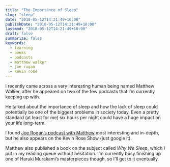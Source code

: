 ```yaml
---
title: "The Importance of Sleep"
slug: "sleep"
date: "2018-05-12T14:21:49+10:00"
publishDate: "2018-05-12T14:21:49+10:00"
lastmod: "2018-05-12T14:21:49+10:00"
draft: false
summarize: false
keywords:
  - learning
  - books
  - podcasts
  - matthew walker
  - joe rogan
  - kevin rose
---
```


I recently came across a very interesting human being named Matthew Walker, after he appeared on two of the few podcasts that I’m currently keeping up with.

He talked about the importance of sleep and how the lack of sleep could potentially be one of the biggest problems in society today. Even a pretty standard (at least for me) six hours per night could have a huge impact on your life long-term.

I found [Joe Rogan’s podcast with Matthew](https://youtu.be/pwaWilO_Pig) most interesting and in-depth, but he also appears on the Kevin Rose Show (just google it).

Matthew also published a book on the subject called _Why We Sleep_, which I put in my reading queue without hesitation. I’m currently busy finishing up one of Haruki Murakami’s masterpieces though, so I’ll get to it eventually.
